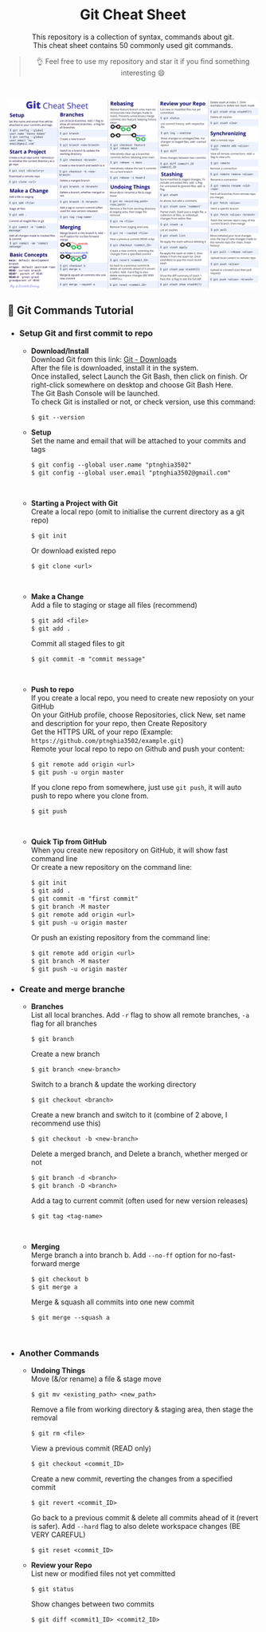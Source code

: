 <div align = "center">

# Git Cheat Sheet

This repository is a collection of syntax, commands about git. </br>
This cheat sheet contains 50 commonly used git commands.
> 👌 Feel free to use my repository and star it if you find something interesting 😄

</div>
</br>

![Git Cheat Sheet](./git-cheat-sheet.png)
</br>

## 📔 Git Commands Tutorial
* ### Setup Git and first commit to repo
  * **Download/Install** </br>
    Download Git from this link: [Git - Downloads](https://git-scm.com/downloads) </br>
    After the file is downloaded, install it in the system. </br>
    Once installed, select Launch the Git Bash, then click on finish. Or right-click somewhere on desktop and choose Git Bash Here. </br>
    The Git Bash Console will be launched. </br>
    To check Git is installed or not, or check version, use this command:
    ```
    $ git --version
    ```
  
  * **Setup** </br>
    Set the name and email that will be attached to your commits and tags </br>
    ```
    $ git config --global user.name "ptnghia3502"
    $ git config --global user.email "ptnghia3502@gmail.com"
    ```
    </br>
   
  * **Starting a Project with Git** </br>
    Create a local repo (omit <directory> to initialise the current directory as a git repo) </br>
    ```
    $ git init
    ```
    Or download existed repo </br>
    ```
    $ git clone <url>
    ```
    </br>

  * **Make a Change** </br>
    Add a file to staging or stage all files (recommend)</br>
    ```
    $ git add <file>
    $ git add .
    ```
    Commit all staged files to git </br>
    ```
    $ git commit -m "commit message"
    ```
    </br>
    
  * **Push to repo** </br>
    If you create a local repo, you need to create new reposioty on your GitHub </br>
    On your GitHub profile, choose Repositories, click New, set name and description for your repo, then Create Repository </br>
    Get the HTTPS URL of your repo (Example: `https://github.com/ptnghia3502/example.git`) </br>
    Remote your local repo to repo on Github and push your content: </br>
    ```
    $ git remote add origin <url>
    $ git push -u orgin master
    ```
    If you clone repo from somewhere, just use `git push`, it will auto push to repo where you clone from.
    ```
    $ git push
    ```
    </br>
    
  * **Quick Tip from GitHub** </br>
    When you create new repository on GitHub, it will show fast command line </br>
    Or create a new repository on the command line: </br>
    ```
    $ git init
    $ git add .
    $ git commit -m "first commit"
    $ git branch -M master
    $ git remote add origin <url>
    $ git push -u origin master
    ```
    Or push an existing repository from the command line: </br>
    ```
    $ git remote add origin <url>
    $ git branch -M master
    $ git push -u origin master
    ```

* ### Create and merge branche
  * **Branches** </br>
    List all local branches. Add `-r` flag to show all remote branches, `-a` flag for all branches </br>
    ```
    $ git branch
    ```
    Create a new branch </br>
    ```
    $ git branch <new-branch>
    ```
    Switch to a branch & update the working directory </br>
    ```
    $ git checkout <branch>
    ```
    Create a new branch and switch to it (combine of 2 above, I recommend use this) </br>
    ```
    $ git checkout -b <new-branch>
    ```
    Delete a merged branch, and Delete a branch, whether merged or not </br>
    ```
    $ git branch -d <branch>
    $ git branch -D <branch>
    ```
    Add a tag to current commit (often used for new version releases) </br>
    ```
    $ git tag <tag-name>
    ```
    </br>
    
  * **Merging** </br>
    Merge branch a into branch b. Add `--no-ff` option for no-fast-forward merge </br>
    ```
    $ git checkout b
    $ git merge a
    ```
    Merge & squash all commits into one new commit </br>
    ```
    $ git merge --squash a
    ```
    </br>

* ### Another Commands
  * **Undoing Things** </br>
    Move (&/or rename) a file & stage move </br>
    ```
    $ git mv <existing_path> <new_path>
    ```
    Remove a file from working directory & staging area, then stage the removal </br>
    ```
    $ git rm <file>
    ```
    View a previous commit (READ only) </br>
    ```
    $ git checkout <commit_ID>
    ```
    Create a new commit, reverting the changes from a specified commit </br>
    ```
    $ git revert <commit_ID>
    ```
    Go back to a previous commit & delete all commits ahead of it (revert is safer). Add `--hard` flag to also delete workspace changes (BE VERY CAREFUL) </br>
    ```
    $ git reset <commit_ID>
    ```
  * **Review your Repo** </br>
    List new or modified files not yet committed </br>
    ```
    $ git status
    ```
    Show changes between two commits </br>
    ```
    $ git diff <commit1_ID> <commit2_ID>
    ```
    
